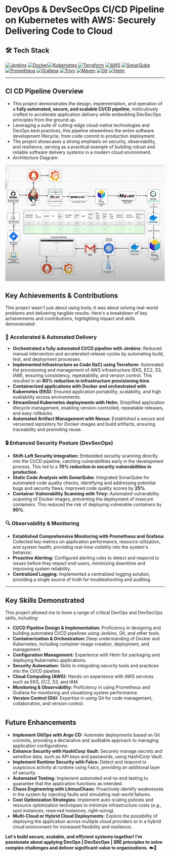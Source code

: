# DevOps & DevSecOps CI/CD Pipeline on Kubernetes with AWS: Securely Delivering Code to Cloud

## 🛠 Tech Stack

[![Jenkins](https://img.shields.io/badge/Jenkins-CI/CD-%23D24939?style=flat&logo=jenkins)](https://www.jenkins.io/) [![Docker](https://img.shields.io/badge/Docker-Containerization-%232496ED?style=flat&logo=docker)](https://www.docker.com/)[![Kubernetes](https://img.shields.io/badge/Kubernetes-Orchestration-%23326CE5?style=flat&logo=kubernetes)](https://kubernetes.io/) [![Terraform](https://img.shields.io/badge/Terraform-IaC-%237B42BC?style=flat&logo=terraform)](https://www.terraform.io/) [![AWS](https://img.shields.io/badge/AWS-EKS,EC2,S3,IAM-%23FF9900?style=flat&logo=amazon-aws)](https://aws.amazon.com/) [![SonarQube](https://img.shields.io/badge/SonarQube-Code%20Quality-%234E9BCD?style=flat&logo=sonarqube)](https://www.sonarqube.org/) [![Prometheus](https://img.shields.io/badge/Prometheus-Monitoring-%23E6522C?style=flat&logo=prometheus)](https://prometheus.io/) [![Grafana](https://img.shields.io/badge/Grafana-Observability-%23F46800?style=flat&logo=grafana)](https://grafana.com/) [![Trivy](https://img.shields.io/badge/Trivy-Vulnerability-%23F46800?style=flat&logo=trivy)](https://trivy.dev/) [![Maven](https://img.shields.io/badge/Maven-Build-%23F4300?style=flat&logo=maven)](https://maven.apache.org/) [![Git](https://img.shields.io/badge/Git-Version%20Control-%23F4300?style=flat&logo=git)](https://git-scm.com/) [![Helm](https://img.shields.io/badge/Helm-Package%20Management-%23F4300?style=flat&logo=helm)](https://helm.sh/)

---

## CI CD Pipeline Overview

* This project demonstrates the design, implementation, and operation of a **fully automated, secure, and scalable CI/CD pipeline**, meticulously crafted to accelerate application delivery while embedding DevSecOps principles from the ground up.
* Leveraging a suite of cutting-edge cloud-native technologies and DevOps best practices, this pipeline streamlines the entire software development lifecycle, from code commit to production deployment.
* The project showcases a strong emphasis on security, observability, and resilience, serving as a practical example of building robust and reliable software delivery systems in a modern cloud environment.
* Architecture Diagram:

<p align="center">
  <img src="https://raw.githubusercontent.com/vishalgunjalSWE/My-Real-Time-DevOps-SRE-Projects/main/CI%20CD/3.%20CI%20CD%20DevOps/readme%20asset/architecture.png" alt="Architecture Diagram" width="700">
</p>


## Key Achievements & Contributions

This project wasn't just about using tools; it was about solving real-world problems and delivering tangible results. Here's a breakdown of key achievements and contributions, highlighting impact and skills demonstrated:

### 🚀 **Accelerated & Automated Delivery**

* **Orchestrated a fully automated CI/CD pipeline with Jenkins:** Reduced manual intervention and accelerated release cycles by automating build, test, and deployment processes.
* **Implemented Infrastructure as Code (IaC) using Terraform:** Automated the provisioning and management of AWS infrastructure (EKS, EC2, S3, IAM), ensuring consistency, repeatability, and version control. This resulted in an **80% reduction in infrastructure provisioning time**.
* **Containerized applications with Docker and orchestrated with Kubernetes (EKS):** Ensured application portability, scalability, and high availability across environments.
* **Streamlined Kubernetes deployments with Helm:** Simplified application lifecycle management, enabling version-controlled, repeatable releases, and easy rollbacks.
* **Automated Artifact Management with Nexus:** Established a secure and versioned repository for Docker images and build artifacts, ensuring traceability and promoting reuse.

### 🔒 **Enhanced Security Posture (DevSecOps)**

* **Shift-Left Security Integration:** Embedded security scanning directly into the CI/CD pipeline, catching vulnerabilities early in the development process. This led to a **70% reduction in security vulnerabilities in production**.
* **Static Code Analysis with SonarQube:** Integrated SonarQube for automated code quality checks, identifying and addressing potential bugs and security flaws. Improved code quality scores by **25%**.
* **Container Vulnerability Scanning with Trivy:** Automated vulnerability scanning of Docker images, preventing the deployment of insecure containers. This reduced the risk of deploying vulnerable containers by **90%**.

### 🔍 **Observability & Monitoring**

* **Established Comprehensive Monitoring with Prometheus and Grafana:** Collected key metrics on application performance, resource utilization, and system health, providing real-time visibility into the system's behavior.
* **Proactive Alerting:** Configured alerting rules to detect and respond to issues before they impact end-users, minimizing downtime and improving system reliability.
* **Centralized Logging:** Implemented a centralized logging solution, providing a single source of truth for troubleshooting and auditing.

---

## Key Skills Demonstrated

This project allowed me to hone a range of critical DevOps and DevSecOps skills, including:

* **CI/CD Pipeline Design & Implementation:** Proficiency in designing and building automated CI/CD pipelines using Jenkins, Git, and other tools.
* **Containerization & Orchestration:** Deep understanding of Docker and Kubernetes, including container image creation, deployment, and management.
* **Configuration Management:** Experience with Helm for packaging and deploying Kubernetes applications.
* **Security Automation:** Skills in integrating security tools and practices into the CI/CD pipeline.
* **Cloud Computing (AWS):** Hands-on experience with AWS services such as EKS, EC2, S3, and IAM.
* **Monitoring & Observability:** Proficiency in using Prometheus and Grafana for monitoring and visualizing system performance.
* **Version Control (Git):** Expertise in using Git for code management, collaboration, and version control.

# 

## Future Enhancements

* **Implement GitOps with Argo CD:** Automate deployments based on Git commits, providing a declarative and auditable approach to managing application configurations.
* **Enhance Security with HashiCorp Vault:** Securely manage secrets and sensitive data, such as API keys and passwords, using HashiCorp Vault.
* **Implement Runtime Security with Falco:** Detect and respond to suspicious activity at runtime using Falco, providing an additional layer of security.
* **Automated Testing:** Implement automated end-to-end testing to guarantee that the application functions as intended.
* **Chaos Engineering with LitmusChaos:** Proactively identify weaknesses in the system by injecting faults and simulating real-world failures.
* **Cost Optimization Strategies:** Implement auto-scaling policies and resource optimization techniques to minimize infrastructure costs (e.g., spot instances, reserved instances, right-sizing).
* **Multi-Cloud or Hybrid Cloud Deployments:** Explore the possibility of deploying the application across multiple cloud providers or in a hybrid cloud environment for increased flexibility and resilience.

**Let's build secure, scalable, and efficient systems together! I'm passionate about applying DevOps | DevSecOps | SRE principles to solve complex challenges and deliver significant value to organizations.** ☁️🚀
